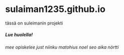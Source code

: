 # sulaiman1235.github.io
tässä on suleimanin projekti
<h5> Lue huolella! </h5>	
<h6> mee opiskelee just niinku matohius noel seo aika nörtti</h6>	

